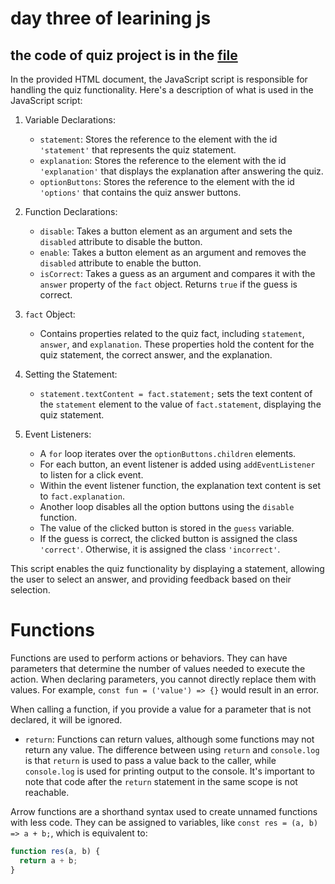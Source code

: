 # day three of learining js 

## the code of quiz project is in the [file](optionalQuestion.html)


In the provided HTML document, the JavaScript script is responsible for handling the quiz functionality. Here's a description of what is used in the JavaScript script:

1. Variable Declarations:
   - `statement`: Stores the reference to the element with the id `'statement'` that represents the quiz statement.
   - `explanation`: Stores the reference to the element with the id `'explanation'` that displays the explanation after answering the quiz.
   - `optionButtons`: Stores the reference to the element with the id `'options'` that contains the quiz answer buttons.

2. Function Declarations:
   - `disable`: Takes a button element as an argument and sets the `disabled` attribute to disable the button.
   - `enable`: Takes a button element as an argument and removes the `disabled` attribute to enable the button.
   - `isCorrect`: Takes a guess as an argument and compares it with the `answer` property of the `fact` object. Returns `true` if the guess is correct.

3. `fact` Object:
   - Contains properties related to the quiz fact, including `statement`, `answer`, and `explanation`. These properties hold the content for the quiz statement, the correct answer, and the explanation.

4. Setting the Statement:
   - `statement.textContent = fact.statement;` sets the text content of the `statement` element to the value of `fact.statement`, displaying the quiz statement.

5. Event Listeners:
   - A `for` loop iterates over the `optionButtons.children` elements.
   - For each button, an event listener is added using `addEventListener` to listen for a click event.
   - Within the event listener function, the explanation text content is set to `fact.explanation`.
   - Another loop disables all the option buttons using the `disable` function.
   - The value of the clicked button is stored in the `guess` variable.
   - If the guess is correct, the clicked button is assigned the class `'correct'`. Otherwise, it is assigned the class `'incorrect'`.

This script enables the quiz functionality by displaying a statement, allowing the user to select an answer, and providing feedback based on their selection.

# Functions

Functions are used to perform actions or behaviors. They can have parameters that determine the number of values needed to execute the action. When declaring parameters, you cannot directly replace them with values. For example, `const fun = ('value') => {}` would result in an error.

When calling a function, if you provide a value for a parameter that is not declared, it will be ignored.

- `return`: Functions can return values, although some functions may not return any value. The difference between using `return` and `console.log` is that `return` is used to pass a value back to the caller, while `console.log` is used for printing output to the console. It's important to note that code after the `return` statement in the same scope is not reachable.

Arrow functions are a shorthand syntax used to create unnamed functions with less code. They can be assigned to variables, like `const res = (a, b) => a + b;`, which is equivalent to:

```javascript
function res(a, b) {
  return a + b;
}
```
